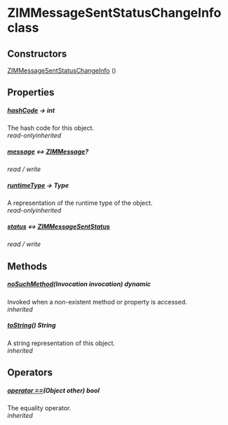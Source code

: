 


# ZIMMessageSentStatusChangeInfo class













## Constructors

[ZIMMessageSentStatusChangeInfo](../zego_uikit_prebuilt_live_audio_room/ZIMMessageSentStatusChangeInfo/ZIMMessageSentStatusChangeInfo.md) ()

   


## Properties

##### [hashCode](../zego_uikit_prebuilt_live_audio_room/ZIMMessageSentStatusChangeInfo/hashCode.md) &#8594; int



The hash code for this object.  
_<span class="feature">read-only</span><span class="feature">inherited</span>_



##### [message](../zego_uikit_prebuilt_live_audio_room/ZIMMessageSentStatusChangeInfo/message.md) &#8596; [ZIMMessage](../zego_uikit_prebuilt_live_audio_room/ZIMMessage-class.md)?



  
_<span class="feature">read / write</span>_



##### [runtimeType](../zego_uikit_prebuilt_live_audio_room/ZIMMessageSentStatusChangeInfo/runtimeType.md) &#8594; Type



A representation of the runtime type of the object.  
_<span class="feature">read-only</span><span class="feature">inherited</span>_



##### [status](../zego_uikit_prebuilt_live_audio_room/ZIMMessageSentStatusChangeInfo/status.md) &#8596; [ZIMMessageSentStatus](../zego_uikit_prebuilt_live_audio_room/ZIMMessageSentStatus.md)



  
_<span class="feature">read / write</span>_





## Methods

##### [noSuchMethod](../zego_uikit_prebuilt_live_audio_room/ZIMMessageSentStatusChangeInfo/noSuchMethod.md)(Invocation invocation) dynamic



Invoked when a non-existent method or property is accessed.  
_<span class="feature">inherited</span>_



##### [toString](../zego_uikit_prebuilt_live_audio_room/ZIMMessageSentStatusChangeInfo/toString.md)() String



A string representation of this object.  
_<span class="feature">inherited</span>_





## Operators

##### [operator ==](../zego_uikit_prebuilt_live_audio_room/ZIMMessageSentStatusChangeInfo/operator_equals.md)(Object other) bool



The equality operator.  
_<span class="feature">inherited</span>_















